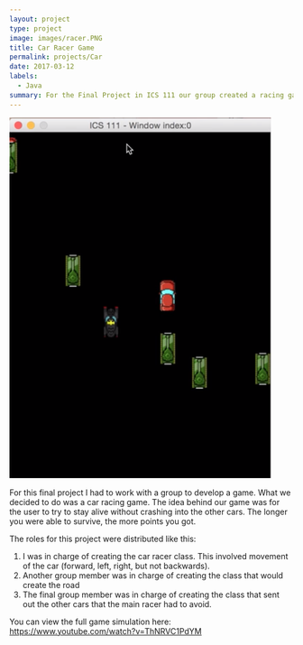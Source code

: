 ```yaml
---
layout: project
type: project
image: images/racer.PNG
title: Car Racer Game
permalink: projects/Car
date: 2017-03-12
labels:
  - Java
summary: For the Final Project in ICS 111 our group created a racing game. 
---
```

<img class="ui medium right floated rounded image" src="/images/racer.PNG">

For this final project I had to work with a group to develop a game. What we decided to do was a car racing game. The idea behind our game was for the user to try to stay alive without crashing into the other cars. The longer you were able to survive, the more points you got. 

The roles for this project were distributed like this: 
1. I was in charge of creating the car racer class. This involved movement of the car (forward, left, right, but not backwards). 
2. Another group member was in charge of creating the class that would create the road
3. The final group member was in charge of creating the class that sent out the other cars that the main racer had to avoid. 

You can view the full game simulation here: https://www.youtube.com/watch?v=ThNRVC1PdYM
